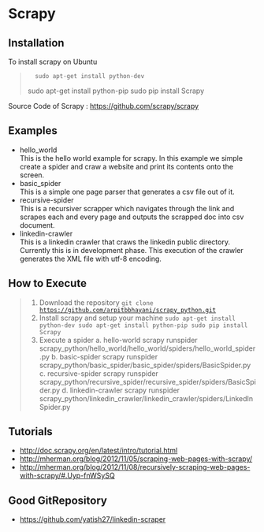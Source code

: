Scrapy
=======================

Installation
-----------------------
To install scrapy on Ubuntu
>       sudo apt-get install python-dev
>	sudo apt-get install python-pip
>       sudo pip install Scrapy

Source Code of Scrapy : https://github.com/scrapy/scrapy

Examples
-----------------------
- hello_world <br/>
	This is the hello world example for scrapy. In this example we simple create a spider and craw a website and print its contents onto the screen.
- basic_spider<br/>
	This is a simple one page parser that generates a csv file out of it.
- recursive-spider<br/>
	This is a recursiver scrapper which navigates through the link and scrapes each and every page and outputs the scrapped doc into csv document.
- linkedin-crawler<br/>
	This is a linkedin crawler that craws the linkedin public directory. Currently this is in development phase. This execution of the crawler generates the XML file with utf-8 encoding.

How to Execute
---------------------
> 1. Download the repository
>		<code>git clone https://github.com/arpitbbhayani/scrapy_python.git</code>
> 2. Install scrapy and setup your machine
>		<code>sudo apt-get install python-dev
>		sudo apt-get install python-pip
>		sudo pip install Scrapy</code>
> 3. Execute a spider
>	a. hello-world
>		scrapy runspider scrapy_python/hello_world/hello_world/spiders/hello_world_spider.py
>	b. basic-spider
>		scrapy runspider scrapy_python/basic_spider/basic_spider/spiders/BasicSpider.py
>	c. recursive-spider
>		scrapy runspider scrapy_python/recursive_spider/recursive_spider/spiders/BasicSpider.py
>	d. linkedin-crawler
>		scrapy runspider scrapy_python/linkedin_crawler/linkedin_crawler/spiders/LinkedInSpider.py

Tutorials
-----------------------
- http://doc.scrapy.org/en/latest/intro/tutorial.html
- http://mherman.org/blog/2012/11/05/scraping-web-pages-with-scrapy/
- http://mherman.org/blog/2012/11/08/recursively-scraping-web-pages-with-scrapy/#.Uyp-fnWSySQ

Good GitRepository
-----------------------
- https://github.com/yatish27/linkedin-scraper
